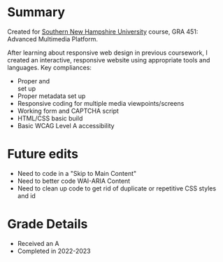 
# Summary

Created for [Southern New Hampshire University](https://www.snhu.edu/) course, GRA 451: Advanced Multimedia Platform.

After learning about responsive web design in previous coursework, I created an interactive, responsive website using appropriate tools and languages. Key compliances:

- Proper <head> and <footer> set up
- Proper metadata set up
- Responsive coding for multiple media viewpoints/screens
- Working form and CAPTCHA script
- HTML/CSS basic build
- Basic WCAG Level A accessibility

# Future edits

- Need to code in a "Skip to Main Content"
- Need to better code WAI-ARIA Content
- Need to clean up code to get rid of duplicate or repetitive CSS styles and id

# Grade Details

- Received an A
- Completed in 2022-2023
